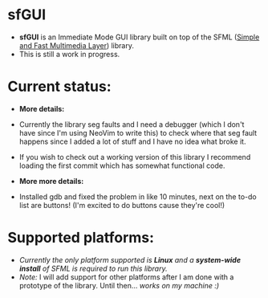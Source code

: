 # sfGUI

- **sfGUI** is an Immediate Mode GUI library built on top of the SFML ([Simple and Fast Multimedia Layer](https://www.sfml-dev.org/)) library.
- This is still a work in progress.

# Current status: 
- **More details:**
- Currently the library seg faults and I need a debugger (which I don't have since I'm using NeoVim to write this) to check where that seg fault happens since I added a lot of stuff and I have no idea what broke it.
- If you wish to check out a working version of this library I recommend loading the first commit which has somewhat functional code.

- **More more details:**
- Installed gdb and fixed the problem in like 10 minutes, next on the to-do list are buttons! (I'm excited to do buttons cause they're cool!)

# Supported platforms:
- _Currently the only platform supported is **Linux** and a **system-wide install** of SFML is required to run this library._
- _Note:_ I will add support for other platforms after I am done with a prototype of the library. Until then... _works on my machine :)_
